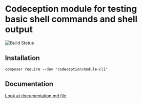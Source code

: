 # Codeception module for testing basic shell commands and shell output

![Build Status](https://github.com/Codeception/module-cli/workflows/CI/badge.svg)

## Installation

```
composer require --dev "codeception/module-cli"
```

## Documentation

<a href="documentation.md">Look at documentation.md file</a>
